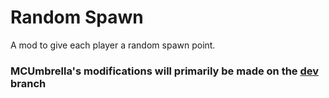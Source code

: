 # Random Spawn

A mod to give each player a random spawn point.
### MCUmbrella's modifications will primarily be made on the [dev](https://github.com/MCUmbrella/RandomSpawn/tree/dev) branch
